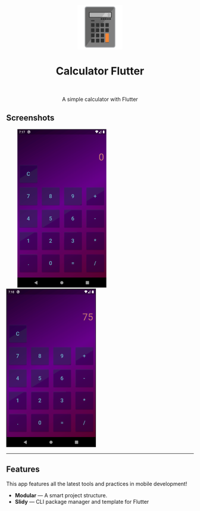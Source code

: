 <h1 align="center">
<br>
  <img src="calculator.png" alt="Calculator Flutter" width="120">
<br>
<br>
Calculator Flutter
</h1>

<br />

<p align="center">A simple calculator with Flutter</p>

## Screenshots
<div>
  <img src="presentation1.png" alt="presentation1" height="425" hspace="30">
  <img src="presentation2.png" alt="presentation2" height="425">
</div>

<hr />

## Features
This app features all the latest tools and practices in mobile development!

- **Modular** — A smart project structure.
- **Slidy** — CLI package manager and template for Flutter
